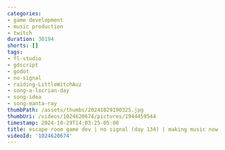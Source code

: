 ```yaml
---
categories:
- game development
- music production
- twitch
duration: 30194
shorts: []
tags:
- fl-studio
- gdscript
- godot
- no-signal
- raiding-LittleWitchAuz
- song-a-locrian-day
- song-idea
- song-manta-ray
thumbPath: /assets/thumbs/20241029190325.jpg
thumbUri: /videos/1024620674/pictures/1944459544
timestamp: 2024-10-29T14:03:25-05:00
title: escape room game dev | no signal (day 134) | making music now
videoId: '1024620674'
---
```

